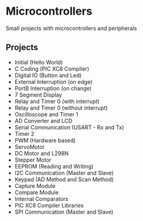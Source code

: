 # Microcontrollers
Small projects with microcontrollers and peripherals

## Projects

- Initial (Hello World)
- C Coding (PIC XC8 Compiler)
- Digital IO (Button and Led)
- External Interruption (on edge)
- PortB Interruption (on change)
- 7 Segment Display
- Relay and Timer 0 (with interrupt)
- Relay and Timer 0 (without interrupt)
- Oscilloscope and Timer 1
- AD Converter and LCD
- Serial Communication (USART - Rx and Tx)
- Timer 2
- PWM (Hardware based)
- ServoMotor
- DC Motor and L298N
- Stepper Motor
- EEPROM (Reading and Writing)
- I2C Communication (Master and Slave)
- Keypad (AD Method and Scan Method)
- Capture Module
- Compare Module
- Internal Comparators
- PIC XC8 Compiler Libraries
- SPI Communication (Master and Slave)
